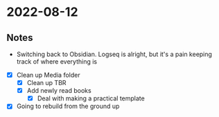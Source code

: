 # 2022-08-12
## Notes
- Switching back to Obsidian. Logseq is alright, but it's a pain keeping track of where everything is
- [x] Clean up Media folder
	- [x] Clean up TBR
	- [x] Add newly read books
		- [x] Deal with making a practical template
- [x] Going to rebuild from the ground up
